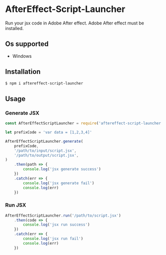 # AfterEffect-Script-Launcher

Run your jsx code in Adobe After effect. Adobe After effect must be installed.

## Os supported

-   Windows

## Installation

```bash
$ npm i aftereffect-script-launcher
```

## Usage

### Generate JSX

```js
const AfterEffectScriptLauncher = require('aftereffect-script-launcher')()

let prefixCode = 'var data = [1,2,3,4]'

AfterEffectScriptLauncher.generate(
	prefixCode,
	'/path/to/input/script.jsx',
	'/path/to/output/script.jsx',
)
	.then(path => {
		console.log('jsx generate success')
	})
	.catch(err => {
		console.log('jsx generate fail')
		console.log(err)
	})
```

### Run JSX

```js
AfterEffectScriptLauncher.run('/path/to/script.jsx')
	.then(code => {
		console.log('jsx run success')
	})
	.catch(err => {
		console.log('jsx run fail')
		console.log(err)
	})
```
